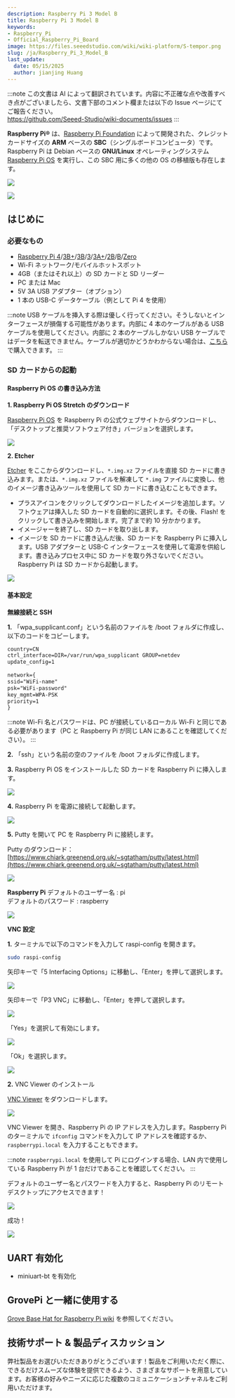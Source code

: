 ```yaml
---
description: Raspberry Pi 3 Model B
title: Raspberry Pi 3 Model B
keywords:
- Raspberry_Pi
- Official_Raspberry_Pi_Board
image: https://files.seeedstudio.com/wiki/wiki-platform/S-tempor.png
slug: /ja/Raspberry_Pi_3_Model_B
last_update:
  date: 05/15/2025
  author: jianjing Huang
---
```

:::note
この文書は AI によって翻訳されています。内容に不正確な点や改善すべき点がございましたら、文書下部のコメント欄または以下の Issue ページにてご報告ください。  
https://github.com/Seeed-Studio/wiki-documents/issues
:::

**Raspberry Pi®** は、[Raspberry Pi Foundation](http://www.raspberrypi.org) によって開発された、クレジットカードサイズの **ARM** ベースの **SBC**（シングルボードコンピュータ）です。Raspberry Pi は Debian ベースの **GNU/Linux** オペレーティングシステム [Raspberry Pi OS](https://www.raspberrypi.org/downloads/raspberry-pi-os/) を実行し、この SBC 用に多くの他の OS の移植版も存在します。

![](https://files.seeedstudio.com/wiki/Raspberry_Pi_3_Model_B/img/rpi4.png)

[![](https://files.seeedstudio.com/wiki/Seeed-WiKi/docs/images/300px-Get_One_Now_Banner-ragular.png)](https://www.seeedstudio.com/Raspberry-Pi-4-Computer-Model-B-8GB-p-4595.html)

## はじめに

### 必要なもの

- [Raspberry Pi 4](https://www.seeedstudio.com/Raspberry-Pi-4-Computer-Model-B-8GB-p-4595.html)/[3B+](https://www.seeedstudio.com/Raspberry-Pi-3-Model-B--p-3037.html)/[3B](https://www.seeedstudio.com/Raspberry-Pi-3-Model-B-p-2625.html)/[3](https://www.seeedstudio.com/Raspberry-Pi-Compute-Module-3-p-2848.html)/[3A+](https://www.seeedstudio.com/Raspberry-Pi-3-Model-p-3216.html)/[2B](https://www.seeedstudio.com/Raspberry-Pi-2-Model-B-w-ARMv7-Quad-Core-1GB-RAM-p-2289.html)/[B](https://www.seeedstudio.com/Raspberry-Pi-Model-B-p-1634.html)/[Zero](https://www.seeedstudio.com/Raspberry-Pi-Zero-p-4254.html)
- Wi-Fi ネットワーク/モバイルホットスポット
- 4GB（またはそれ以上）の SD カードと SD リーダー
- PC または Mac
- 5V 3A USB アダプター（オプション）
- 1 本の USB-C データケーブル（例として Pi 4 を使用）

:::note
USB ケーブルを挿入する際は優しく行ってください。そうしないとインターフェースが損傷する可能性があります。内部に 4 本のケーブルがある USB ケーブルを使用してください。内部に 2 本のケーブルしかない USB ケーブルではデータを転送できません。ケーブルが適切かどうかわからない場合は、[こちら](https://www.seeedstudio.com/Micro-USB-Cable-48cm-p-1475.html)で購入できます。
:::

### SD カードからの起動

#### Raspberry Pi OS の書き込み方法

**1. Raspberry Pi OS Stretch のダウンロード**

[Raspberry Pi OS](https://www.raspberrypi.org/downloads/raspberry-pi-os/) を Raspberry Pi の公式ウェブサイトからダウンロードし、「デスクトップと推奨ソフトウェア付き」バージョンを選択します。

![](https://files.seeedstudio.com/wiki/Raspberry_Pi_3_Model_B/img/rspberrypios.png)

**2. Etcher**

<a href="https://etcher.io/">Etcher</a> をここからダウンロードし、```*.img.xz``` ファイルを直接 SD カードに書き込みます。または、```*.img.xz``` ファイルを解凍して ```*.img``` ファイルに変換し、他のイメージ書き込みツールを使用して SD カードに書き込むこともできます。
<br />

- プラスアイコンをクリックしてダウンロードしたイメージを追加します。ソフトウェアは挿入した SD カードを自動的に選択します。その後、Flash! をクリックして書き込みを開始します。完了まで約 10 分かかります。
- イメージャーを終了し、SD カードを取り出します。
- イメージを SD カードに書き込んだ後、SD カードを Raspberry Pi に挿入します。USB アダプターと USB-C インターフェースを使用して電源を供給します。書き込みプロセス中に SD カードを取り外さないでください。Raspberry Pi は SD カードから起動します。

![](https://files.seeedstudio.com/wiki/Raspberry_Pi_3_Model_B/img/etcher.png)

#### 基本設定

**無線接続と SSH**

**1.** 「wpa_supplicant.conf」という名前のファイルを /boot フォルダに作成し、以下のコードをコピーします。

```txt
country=CN
ctrl_interface=DIR=/var/run/wpa_supplicant GROUP=netdev
update_config=1
 
network={
ssid="WiFi-name"
psk="WiFi-password"
key_mgmt=WPA-PSK
priority=1
}
```

:::note
Wi-Fi 名とパスワードは、PC が接続しているローカル Wi-Fi と同じである必要があります（PC と Raspberry Pi が同じ LAN にあることを確認してください）。
:::

**2.** 「ssh」という名前の空のファイルを /boot フォルダに作成します。

**3.** Raspberry Pi OS をインストールした SD カードを Raspberry Pi に挿入します。

![](https://files.seeedstudio.com/wiki/Grove_Beginner_Kit_for_RaspberryPi/img/sd_card.jpg)

**4.** Raspberry Pi を電源に接続して起動します。

![](https://files.seeedstudio.com/wiki/Grove_Beginner_Kit_for_RaspberryPi/img/power.jpg)

**5.** Putty を開いて PC を Raspberry Pi に接続します。

Putty のダウンロード：[https://www.chiark.greenend.org.uk/~sgtatham/putty/latest.html](https://www.chiark.greenend.org.uk/~sgtatham/putty/latest.html)

![](https://files.seeedstudio.com/wiki/Grove_Beginner_Kit_for_RaspberryPi/img/ss3.png)

**Raspberry Pi**
デフォルトのユーザー名 : pi  
デフォルトのパスワード : raspberry

![](https://files.seeedstudio.com/wiki/Grove_Beginner_Kit_for_RaspberryPi/img/ss4.jpg)

**VNC 設定**

**1.** ターミナルで以下のコマンドを入力して raspi-config を開きます。

```bash
sudo raspi-config
```

矢印キーで「5 Interfacing Options」に移動し、「Enter」を押して選択します。

![](https://files.seeedstudio.com/wiki/Grove_Beginner_Kit_for_RaspberryPi/img/ss5.png)

矢印キーで「P3 VNC」に移動し、「Enter」を押して選択します。

![](https://files.seeedstudio.com/wiki/Grove_Beginner_Kit_for_RaspberryPi/img/ss6.png)

「Yes」を選択して有効にします。

![](https://files.seeedstudio.com/wiki/Grove_Beginner_Kit_for_RaspberryPi/img/ss7.png)

「Ok」を選択します。

![](https://files.seeedstudio.com/wiki/Grove_Beginner_Kit_for_RaspberryPi/img/ss8.png)

**2.** VNC Viewer のインストール

[VNC Viewer](https://www.realvnc.com/en/connect/download/viewer/) をダウンロードします。

![](https://files.seeedstudio.com/wiki/Grove_Beginner_Kit_for_RaspberryPi/img/ss9.png)

VNC Viewer を開き、Raspberry Pi の IP アドレスを入力します。Raspberry Pi のターミナルで `ifconfig` コマンドを入力して IP アドレスを確認するか、`raspberrypi.local` を入力することもできます。

:::note
`raspberrypi.local` を使用して Pi にログインする場合、LAN 内で使用している Raspberry Pi が 1 台だけであることを確認してください。
:::

デフォルトのユーザー名とパスワードを入力すると、Raspberry Pi のリモートデスクトップにアクセスできます！

![](https://files.seeedstudio.com/wiki/Grove_Beginner_Kit_for_RaspberryPi/img/ss10.png)

成功！

![](https://files.seeedstudio.com/wiki/Grove_Beginner_Kit_for_RaspberryPi/img/ss11.PNG)

## UART 有効化

- miniuart-bt を有効化

## GrovePi と一緒に使用する

[Grove Base Hat for Raspberry Pi wiki](https://wiki.seeedstudio.com/Grove_Base_Hat_for_Raspberry_Pi/) を参照してください。

## 技術サポート & 製品ディスカッション

弊社製品をお選びいただきありがとうございます！製品をご利用いただく際に、できるだけスムーズな体験を提供できるよう、さまざまなサポートを用意しています。お客様の好みやニーズに応じた複数のコミュニケーションチャネルをご利用いただけます。

<div class="button_tech_support_container">
<a href="https://forum.seeedstudio.com/" class="button_forum"></a> 
<a href="https://www.seeedstudio.com/contacts" class="button_email"></a>
</div>

<div class="button_tech_support_container">
<a href="https://discord.gg/eWkprNDMU7" class="button_discord"></a> 
<a href="https://github.com/Seeed-Studio/wiki-documents/discussions/69" class="button_discussion"></a>
</div>
